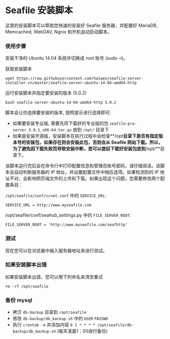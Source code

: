 # Seafile 安装脚本

这里的安装脚本可以帮助您快速的安装好 Seafile 服务器，并配置好 MariaDB, Memcached, WebDAV, Ngnix 和开机自动启动脚本。



### 使用步骤

安装干净的 Ubuntu 14.04 系统并切换成 root 账号 (sudo -i)。

获取安装脚本

```
wget https://raw.githubusercontent.com/haiwen/seafile-server-installer-cn/master/seafile-server-ubuntu-14-04-amd64-http
```

运行安装脚本并指定要安装的版本 (5.0.2)

```
bash seafile-server-ubuntu-14-04-amd64-http 5.0.2
```

脚本会让你选择要安装的版本, 按照提示进行选择即可:

* 如果要安装专业版, 需要先将下载好的专业版的包 `seafile-pro-server_5.0.1_x86-64.tar.gz` 放到 `/opt/` 目录下
* 如果是安装开源版，安装脚本在执行过程中会检查**/opt**目录下是否有指定版本号的安装包，如果存在则会安装此包，否则会从 Seafile 网站下载。所以，为了避免因下载失败而导致安装中断，您可以提前下载好安装包放到**/opt/**目录下。



该脚本运行完后会在命令行中打印配置信息和管理员账号密码，请仔细阅读。该脚本会自动判断服务器的 IP 地址，并设置配置文件中相应选项。如果检测到的 IP 地址不对，会影响网页端文件的上传和下载。如果出现这个问题，您需要修改两个配置条目：

`/opt/seafile/conf/ccnet.conf` 中的 `SERVICE_URL`:

    SERVICE_URL = http://www.myseafile.com

/opt/seafile/conf/seahub_settings.py 中的 `FILE_SERVER_ROOT`:

    FILE_SERVER_ROOT = 'http://www.myseafile.com/seafhttp'


### 测试

现在您可以在浏览器中输入服务器地址来进行测试。

### 如果安装脚本出错

如果安装脚本出错，您可以用下列命名来清空重试

```
rm -rf /opt/seafile
```
### 备份 mysql

* 拷贝 `db-backup` 目录到 `/opt/seafile`
* 修改 `db-backup/db_backup.sh` 中的 `USER` `PASSWD`
* 执行 `crontab -e` 并添加内容 `0 1 * * * * /opt/seafile/db-backup/db_backup.sh` (每天凌晨1：00进行备份)
